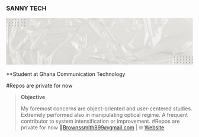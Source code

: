 ### SANNY TECH
![](Doctor%20and%20Medical%20Personal%20Profile%20LinkedIn%20Banner%20(1).gif)

**Student at Ghana Communication Technology 

#Repos are private for now
> **Objective**
>
> My foremost concerns are object-oriented and user-centered studies. Extremely performed also in manipulating optical regime. A frequent contributor to system intensification or improvement.
#Repos are private for now
:email:Brownssmith899@gmail.com     | :globe_with_meridians: <a href="https://github.com/BhoiDanny/profile" target="_blank">Website</a>
